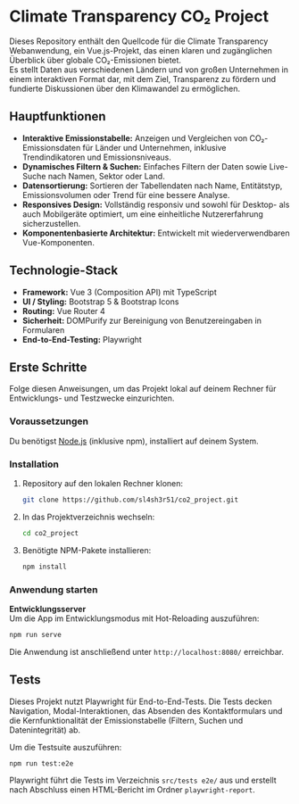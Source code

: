 # Climate Transparency CO₂ Project

Dieses Repository enthält den Quellcode für die Climate Transparency Webanwendung, ein Vue.js-Projekt, das einen klaren und zugänglichen Überblick über globale CO₂-Emissionen bietet.  
Es stellt Daten aus verschiedenen Ländern und von großen Unternehmen in einem interaktiven Format dar, mit dem Ziel, Transparenz zu fördern und fundierte Diskussionen über den Klimawandel zu ermöglichen.

## Hauptfunktionen

* **Interaktive Emissionstabelle:** Anzeigen und Vergleichen von CO₂-Emissionsdaten für Länder und Unternehmen, inklusive Trendindikatoren und Emissionsniveaus.  
* **Dynamisches Filtern & Suchen:** Einfaches Filtern der Daten sowie Live-Suche nach Namen, Sektor oder Land.  
* **Datensortierung:** Sortieren der Tabellendaten nach Name, Entitätstyp, Emissionsvolumen oder Trend für eine bessere Analyse.  
* **Responsives Design:** Vollständig responsiv und sowohl für Desktop- als auch Mobilgeräte optimiert, um eine einheitliche Nutzererfahrung sicherzustellen.  
* **Komponentenbasierte Architektur:** Entwickelt mit wiederverwendbaren Vue-Komponenten.

## Technologie-Stack

* **Framework:** Vue 3 (Composition API) mit TypeScript  
* **UI / Styling:** Bootstrap 5 & Bootstrap Icons  
* **Routing:** Vue Router 4  
* **Sicherheit:** DOMPurify zur Bereinigung von Benutzereingaben in Formularen  
* **End-to-End-Testing:** Playwright

## Erste Schritte

Folge diesen Anweisungen, um das Projekt lokal auf deinem Rechner für Entwicklungs- und Testzwecke einzurichten.

### Voraussetzungen

Du benötigst [Node.js](https://nodejs.org/) (inklusive npm), installiert auf deinem System.

### Installation

1. Repository auf den lokalen Rechner klonen:
    ```sh
    git clone https://github.com/sl4sh3r51/co2_project.git
    ```
2. In das Projektverzeichnis wechseln:
    ```sh
    cd co2_project
    ```
3. Benötigte NPM-Pakete installieren:
    ```sh
    npm install
    ```

### Anwendung starten

**Entwicklungsserver**  
Um die App im Entwicklungsmodus mit Hot-Reloading auszuführen:  
```sh
npm run serve
````

Die Anwendung ist anschließend unter `http://localhost:8080/` erreichbar.

## Tests

Dieses Projekt nutzt Playwright für End-to-End-Tests.
Die Tests decken Navigation, Modal-Interaktionen, das Absenden des Kontaktformulars und die Kernfunktionalität der Emissionstabelle (Filtern, Suchen und Datenintegrität) ab.

Um die Testsuite auszuführen:

```sh
npm run test:e2e
```

Playwright führt die Tests im Verzeichnis `src/tests e2e/` aus und erstellt nach Abschluss einen HTML-Bericht im Ordner `playwright-report`.

